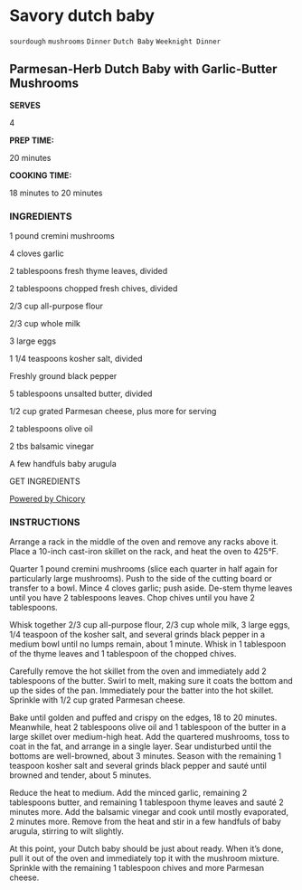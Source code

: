 # Savory dutch baby

`sourdough` `mushrooms` `Dinner` `Dutch Baby` `Weeknight Dinner`

## **Parmesan\-Herb Dutch Baby with Garlic\-Butter Mushrooms**

**SERVES**

4

**PREP TIME:**

20 minutes

**COOKING TIME:**

18 minutes to 20 minutes

### INGREDIENTS

1 pound cremini mushrooms

4 cloves garlic

2 tablespoons fresh thyme leaves, divided 

2 tablespoons chopped fresh chives, divided

2/3 cup all\-purpose flour

2/3 cup whole milk

3 large eggs

1 1/4 teaspoons kosher salt, divided

Freshly ground black pepper

5 tablespoons unsalted butter, divided

1/2 cup grated Parmesan cheese, plus more for serving

2 tablespoons olive oil 

2 tbs balsamic vinegar 

A few handfuls baby arugula 

GET INGREDIENTS

[Powered by Chicory](http://chicory.co/?utm_source=widget-button&utm_medium=click-powered-by&utm_campaign=powered-by-chicory)

### INSTRUCTIONS

Arrange a rack in the middle of the oven and remove any racks above it. Place a 10\-inch cast\-iron skillet on the rack, and heat the oven to 425°F.

Quarter 1 pound cremini mushrooms \(slice each quarter in half again for particularly large mushrooms\). Push to the side of the cutting board or transfer to a bowl. Mince 4 cloves garlic; push aside. De\-stem thyme leaves until you have 2 tablespoons leaves. Chop chives until you have 2 tablespoons. 

Whisk together 2/3 cup all\-purpose flour, 2/3 cup whole milk, 3 large eggs, 1/4 teaspoon of the kosher salt, and several grinds black pepper in a medium bowl until no lumps remain, about 1 minute. Whisk in 1 tablespoon of the thyme leaves and 1 tablespoon of the chopped chives. 

Carefully remove the hot skillet from the oven and immediately add 2 tablespoons of the butter. Swirl to melt, making sure it coats the bottom and up the sides of the pan. Immediately pour the batter into the hot skillet. Sprinkle with 1/2 cup grated Parmesan cheese. 

Bake until golden and puffed and crispy on the edges, 18 to 20 minutes. Meanwhile, heat 2 tablespoons olive oil and 1 tablespoon of the butter in a large skillet over medium\-high heat. Add the quartered mushrooms, toss to coat in the fat, and arrange in a single layer. Sear undisturbed until the bottoms are well\-browned, about 3 minutes. Season with the remaining 1 teaspoon kosher salt and several grinds black pepper and sauté until browned and tender, about 5 minutes. 

Reduce the heat to medium. Add the minced garlic, remaining 2 tablespoons butter, and remaining 1 tablespoon thyme leaves and sauté 2 minutes more. Add the balsamic vinegar and cook until mostly evaporated, 2 minutes more. Remove from the heat and stir in a few handfuls of baby arugula, stirring to wilt slightly. 

At this point, your Dutch baby should be just about ready. When it’s done, pull it out of the oven and immediately top it with the mushroom mixture. Sprinkle with the remaining 1 tablespoon chives and more Parmesan cheese. 
